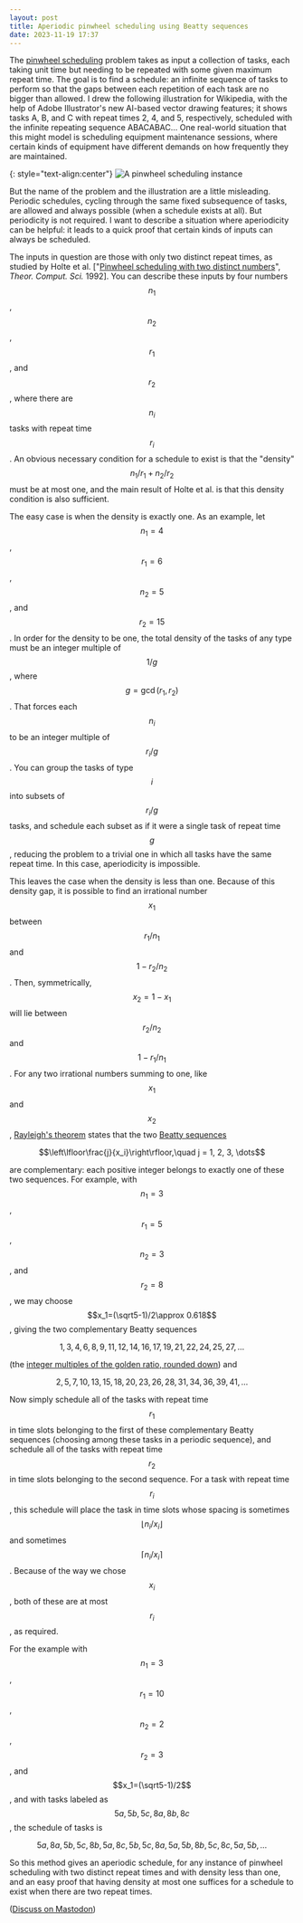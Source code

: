 ```yaml
---
layout: post
title: Aperiodic pinwheel scheduling using Beatty sequences
date: 2023-11-19 17:37
---
```

The [pinwheel scheduling](https://en.wikipedia.org/wiki/Pinwheel_scheduling) problem takes as input a collection of tasks, each taking unit time but needing to be repeated with some given maximum repeat time. The goal is to find a schedule: an infinite sequence of tasks to perform so that the gaps between each repetition of each task are no bigger than allowed. I drew the following illustration for Wikipedia, with the help of Adobe Illustrator's new AI-based vector drawing features; it shows tasks <span style="white-space:nowrap">A, B, and C</span> with repeat times <span style="white-space:nowrap">2, 4, and 5,</span> respectively, scheduled with the infinite repeating sequence ABACABAC... One real-world situation that this might model is scheduling equipment maintenance sessions, where certain kinds of equipment have different demands on how frequently they are maintained.

{: style="text-align:center"}
![A pinwheel scheduling instance]({{site.baseurl}}/assets/2023/pinwheel.svg)

But the name of the problem and the illustration are a little misleading. Periodic schedules, cycling through the same fixed subsequence of tasks, are allowed and always possible (when a schedule exists at all). But periodicity is not required. I want to describe a situation where aperiodicity can be helpful: it leads to a quick proof that certain kinds of inputs can always be scheduled.

The inputs in question are those with only two distinct repeat times, as studied by Holte et al. ["[Pinwheel scheduling with two distinct numbers](https://doi.org/10.1016%2F0304-3975%2892%2990365-M)", _Theor. Comput. Sci._ 1992]. You can describe these inputs by four numbers <span style="white-space:nowrap">$$n_1$$,</span> <span style="white-space:nowrap">$$n_2$$,</span> <span style="white-space:nowrap">$$r_1$$,</span> <span style="white-space:nowrap">and $$r_2$$,</span> where there are $$n_i$$ tasks with repeat <span style="white-space:nowrap">time $$r_i$$.</span> An obvious necessary condition for a schedule to exist is that the "density" $$n_1/r_1+n_2/r_2$$ must be at most one, and the main result of Holte et al. is that this density condition is also sufficient.

The easy case is when the density is exactly one. As an example, let <span style="white-space:nowrap">$$n_1=4$$,</span> <span style="white-space:nowrap">$$r_1=6$$,</span> <span style="white-space:nowrap">$$n_2=5$$,</span> and <span style="white-space:nowrap">$$r_2=15$$.</span> In order for the density to be one, the total density of the tasks of any type must be an integer multiple <span style="white-space:nowrap">of $$1/g$$,</span> where <span style="white-space:nowrap">$$g=\gcd(r_1,r_2)$$.</span> That forces each $$n_i$$ to be an integer multiple <span style="white-space:nowrap">of $$r_i/g$$.</span> You can group the tasks of <span style="white-space:nowrap">type $$i$$</span> into subsets of $$r_i/g$$ tasks, and schedule each subset as if it were a single task of repeat <span style="white-space:nowrap">time $$g$$,</span> reducing the problem to a trivial one in which all tasks have the same repeat time. In this case, aperiodicity is impossible.

This leaves the case when the density is less than one. Because of this density gap, it is possible to find an irrational number $$x_1$$ between $$r_1/n_1$$ <span style="white-space:nowrap">and $$1-r_2/n_2$$.</span> Then, symmetrically, $$x_2=1-x_1$$ will lie between $$r_2/n_2$$ <span style="white-space:nowrap">and $$1-r_1/n_1$$.</span> For any two irrational numbers summing to one, like $$x_1$$ <span style="white-space:nowrap">and $$x_2$$,</span> [Rayleigh's theorem](https://en.wikipedia.org/wiki/Beatty_sequence) states that the two [Beatty sequences](https://en.wikipedia.org/wiki/Beatty_sequence)

$$\left\lfloor\frac{j}{x_i}\right\rfloor,\quad j = 1, 2, 3, \dots$$

are complementary: each positive integer belongs to exactly one of these two sequences. For example, with <span style="white-space:nowrap">$$n_1=3$$,</span> <span style="white-space:nowrap">$$r_1=5$$,</span> <span style="white-space:nowrap">$$n_2=3$$,</span> <span style="white-space:nowrap">and $$r_2=8$$,</span> we may choose <span style="white-space:nowrap">$$x_1=(\sqrt5-1)/2\approx 0.618$$,</span> giving the two complementary Beatty sequences

$$1, 3, 4, 6, 8, 9, 11, 12, 14, 16, 17, 19, 21, 22, 24, 25, 27, \dots$$

(the [integer multiples of the golden ratio, rounded down](https://oeis.org/A000201)) and

$$2, 5, 7, 10, 13, 15, 18, 20, 23, 26, 28, 31, 34, 36, 39, 41, \dots$$

Now simply schedule all of the tasks with repeat time $$r_1$$ in time slots belonging to the first of these complementary Beatty sequences (choosing among these tasks in a periodic sequence), and schedule all of the tasks with repeat time $$r_2$$ in time slots belonging to the second sequence. For a task with repeat <span style="white-space:nowrap">time $$r_i$$,</span> this schedule will place the task in time slots whose spacing is sometimes $$\lfloor n_i/x_i\rfloor$$ and <span style="white-space:nowrap">sometimes $$\lceil n_i/x_i\rceil$$.</span> Because of the way we <span style="white-space:nowrap">chose $$x_i$$,</span> both of these are at <span style="white-space:nowrap">most $$r_i$$,</span> as required.

For the example with <span style="white-space:nowrap">$$n_1=3$$,</span> <span style="white-space:nowrap">$$r_1=10$$,</span> <span style="white-space:nowrap">$$n_2=2$$,</span> <span style="white-space:nowrap">$$r_2=3$$,</span> <span style="white-space:nowrap">and $$x_1=(\sqrt5-1)/2$$,</span> and with tasks labeled as <span style="white-space:nowrap">$$5a, 5b, 5c, 8a, 8b, 8c$$,</span> the schedule of tasks is

$$5a, 8a, 5b, 5c, 8b, 5a, 8c, 5b, 5c, 8a, 5a, 5b, 8b, 5c, 8c, 5a, 5b, \dots$$

So this method gives an aperiodic schedule, for any instance of pinwheel scheduling with two distinct repeat times and with density less than one, and an easy proof that having density at most one suffices for a schedule to exist when there are two repeat times.

([Discuss on Mastodon](https://mathstodon.xyz/@11011110/111440411902244020))